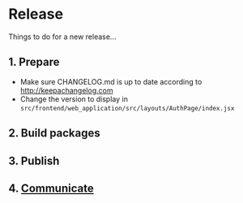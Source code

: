 # Release

Things to do for a new release...

## 1. Prepare

* Make sure CHANGELOG.md is up to date according to http://keepachangelog.com
* Change the version to display in `src/frontend/web_application/src/layouts/AuthPage/index.jsx`

## 2. Build packages

## 3. Publish

## 4. [Communicate](./Communication.md)
